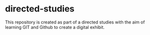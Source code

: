 # directed-studies
This repository is created as part of a directed studies with the aim of learning GIT and Github to create a digital exhibit.
